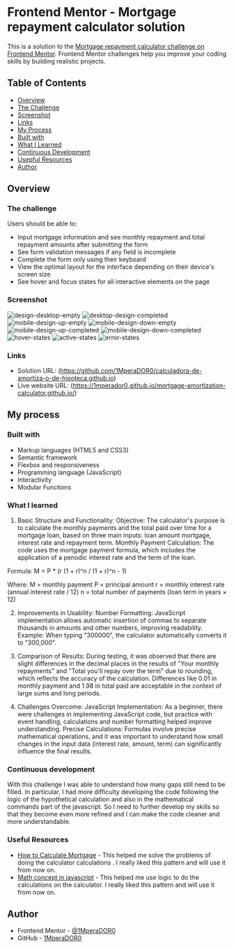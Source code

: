 # Frontend Mentor - Mortgage repayment calculator solution 

This is a solution to the [Mortgage repayment calculator challenge on Frontend Mentor](https://www.frontendmentor.io/challenges/mortgage-repayment-calculator-Galx1LXK73). Frontend Mentor challenges help you improve your coding skills by building realistic projects.

## Table of Contents

- [Overview](#overview)
- [The Challenge](#the-challenge)
- [Screenshot](#screenshot)
- [Links](#links)
- [My Process](#my-process)
- [Built with](#built-with)
- [What I Learned](#what-i-learned)
- [Continuous Development](#continuous-development)
- [Usepful Resources](#useful-resources)
- [Author](#author)

## Overview

### The challenge

Users should be able to:

- Input mortgage information and see monthly repayment and total repayment amounts after submitting the form
- See form validation messages if any field is incomplete
- Complete the form only using their keyboard
- View the optimal layout for the interface depending on their device's screen size
- See hover and focus states for all interactive elements on the page 

### Screenshot
![design-desktop-empty](./assets/images/design-desktop-empty.jpg) 
![desktop-design-completed](./assets/images/desktop-design-completed.jpg) 
![mobile-design-up-empty](./assets/images/mobile-design-up-empty.jpeg) 
![mobile-design-down-empty](./assets/images/mobile-design-down-empty.jpeg) 
![mobile-design-up-completed](./assets/images/mobile-design-up-completed.jpeg) 
![mobile-design-down-completed](./assets/images/mobile-design-down-completed.jpeg) 
![hover-states](./assets/images/hover-states.jpg) 
![active-states](./assets/images/active-states.jpg) 
![error-states](./assets/images/error-states.jpg) 

### Links

- Solution URL: (https://github.com/1MperaDOR0/calculadora-de-amortiza-o-de-hipoteca.github.io)
- Live website URL: (https://1mperador0.github.io/mortgage-amortization-calculator.github.io/)

## My process

### Built with

- Markup languages ​​(HTML5 and CSS3)
- Semantic framework
- Flexbox and responsiveness
- Programming language (JavaScript)
- Interactivity
- Modular Functions

### What I learned

1. Basic Structure and Functionality:
Objective: The calculator's purpose is to calculate the monthly payments and the total paid over time for a mortgage loan, based on three main inputs: loan amount mortgage, interest rate and repayment term. Monthly Payment Calculation: The code uses the mortgage payment formula, which includes the application of a periodic interest rate and the term of the loan.

Formula:
M = P * (r (1 + r)^n / (1 + r)^n - 1)

Where:
M = monthly payment
P = principal amount
r = monthly interest rate (annual interest rate / 12)
n = total number of payments (loan term in years × 12)

2. Improvements in Usability:
Number Formatting: JavaScript implementation allows automatic insertion of commas to separate thousands in amounts and other numbers, improving readability.
Example: When typing "300000", the calculator automatically converts it to "300,000".

3. Comparison of Results:
During testing, it was observed that there are slight differences in the decimal places in the results of "Your monthly repayments" and "Total you'll repay over the term" due to rounding, which reflects the accuracy of the calculation. Differences like 0.01 in monthly payment and 1.98 in total paid are acceptable in the context of large sums and long periods.

4. Challenges Overcome:
JavaScript Implementation: As a beginner, there were challenges in implementing JavaScript code, but practice with event handling, calculations and number formatting helped improve understanding.
Precise Calculations: Formulas involve precise mathematical operations, and it was important to understand how small changes in the input data (interest rate, amount, term) can significantly influence the final results.

### Continuous development

With this challenge I was able to understand how many gaps still need to be filled. In particular, I had more difficulty developing the code following the logic of the hypothetical calculation and also in the mathematical commands part of the javascript. So I need to further develop my skills so that they become even more refined and I can make the code cleaner and more understandable.

### Useful Resources

- [How to Calculate Mortgage](https://www.rocketmortgage.com/learn/how-to-calculate-mortgage) - This helped me solve the problems of doing the calculator calculations . I really liked this pattern and will use it from now on.
- [Math concept in javascript](https://www.digitalocean.com/community/tutorials/how-to-do-math-in-javascript-with-operators ) - This helped me use logic to do the calculations on the calculator. I really liked this pattern and will use it from now on.

## Author

- Frontend Mentor - [@1MperaDOR0](https://www.frontendmentor.io/profile/1MperaDOR0)
- GitHub - [1MperaDOR0](https://github.com/1MperaDOR0)
